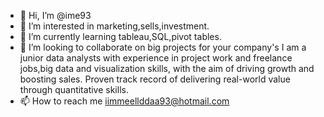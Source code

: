 - 👋 Hi, I’m @ime93
- 👀 I’m interested in marketing,sells,investment.
- 🌱 I’m currently learning tableau,SQL,pivot tables.
- 💞️ I’m looking to collaborate on big projects for your company's I am a junior data analysts with experience in project work and freelance jobs,big data and visualization skills,
   with the aim of driving growth and boosting sales. Proven track record of delivering real-world value through quantitative skills.
- 📫 How to reach me iimmeellddaa93@hotmail.com
